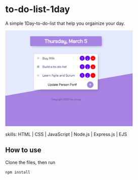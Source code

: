 # to-do-list-1day

A simple 1Day-to-do-list that help you orgainize your day.

<img src='to-do-list-img.png' width='80%'>

skills: HTML | CSS | JavaScript | Node.js | Express.js | EJS

## How to use
Clone the files, then run
```bash
npm install
```
